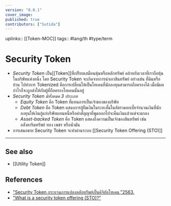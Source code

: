 ```yaml
---
version: "0.0.1"
cover_image:
published: true
contributors: ["Sutida"]
---
```

uplinks:: [[Token-MOC]]
tags:: #lang/th #type/term

# Security Token
- *Security Token* เป็น[[Token]]ที่เปรียบเสมือนหุ้นหรือหลักทรัพย์ คล้ายกับเวลาที่เราถือหุ้นในบริษัทแห่งหนึ่ง โดย Security Token จะเกิดจากการนำเอาสินทรัพย์ อย่างเช่น ที่ดินหรือบ้าน ไปทำการ Tokenized คือการเปลี่ยนให้เป็นโทเคนที่นักลงทุนสามารถถือครองได้ เมื่อมีผลกำไรก็จะถูกส่งให้กับผู้ที่ถือครองโทเคนนั้นอยู่
- *Security Token มีทั้งหมด 3 ประเภท*
	- *Equity Token* คือ Token ที่แทนการเป็นเจ้าของของบริษัท
	- *Debt Token*  คือ Token แสดงการกู้ยืมเงินในระยะสั้นในอัตราดอกเบี้ยจำนวนเงินที่นักลงทุนให้เงินกู้แก่บริษัทแทนหนี้หรือคำสัญญาที่พูดออกไปจะคืนเงินแล้วแต่จะตกลง
	- *Asset-backed Token*  คือ Token แสดงถึงความเป็นเจ้าของสินทรัพย์ เช่น อสังหาริมทรัพย์ ทอง เพชร หรือน้ำมัน
- การเสนอขาย Security Token จะทำผ่านระบบ [[Security Token Offering (STO)]]
---
## See also
- [[Utility Token]]
## References
- ["Security Token กระบวนการแปลงหลักทรัพย์เป็นดิจิทัลโทเคน,"2563.](https://riccowealth.co/2020/02/16/security-token-sto/)
- ["What is a security token offering (STO)?"](https://hedera.com/learning/what-is-a-security-token-offering-sto?utm_term=security%20token&utm_campaign=Learning+Center:+STO&utm_source=adwords&utm_medium=ppc&hsa_acc=1782665900&hsa_cam=12507473199&hsa_grp=119821255435&hsa_ad=504580676835&hsa_src=g&hsa_tgt=kwd-27998676&hsa_kw=security%20token&hsa_mt=b&hsa_net=adwords&hsa_ver=3&gclid=Cj0KCQjw3v6SBhCsARIsACyrRAkUnfVOn_2EJsM55m4KaoPRTM4Ro-qaHl5YZ2xHx52-IO19e7PzC3UaAgX3EALw_wcB)
